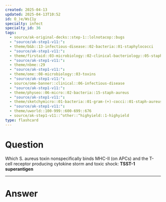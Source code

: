 ```yaml
---
created: 2025-04-13
updated: 2025-04-13T10:52
id: O_)e/Ws{1y
specialty: infect
specialty_id: 36
tags:
  - source/ak-original-decks::step-1::lolnotacop::bugs
  - "source/ak-step1-v11:": 
  - theme/b&b::13-infectious-disease::02-bacteria::01-staphylococci
  - "source/ak-step1-v11:": 
  - theme/firstaid::03-microbiology::02-clinical-bacteriology::05-staph-aureus
  - "source/ak-step1-v11:": 
  - theme/nbme::29
  - "source/ak-step1-v11:": 
  - theme/ome::08-microbiology::03-toxins
  - "source/ak-step1-v11:": 
  - source/ome-banner::clinical::06-infectious-disease
  - "source/ak-step1-v11:": 
  - theme/physeo::06-micro::02-bacteria::15-staph-aureus
  - "source/ak-step1-v11:": 
  - theme/sketchymicro::01-bacteria::01-gram-(+)-cocci::01-staph-aureus
  - "source/ak-step1-v11:": 
  - theme/uworld::100-999::600-699::676
  - source/ak-step1-v11::^other::^highyield::1-highyield
type: flashcard
---
```


# Question
Which S. aureus toxin nonspecifically binds MHC-II (on APCs) and the T-cell receptor producing cytokine storm and toxic shock: **TSST-1 superantigen**

---

# Answer
